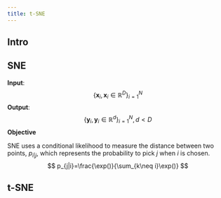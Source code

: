 ```yaml
---
title: t-SNE
---
```


## Intro

## SNE

**Input**: 
$$
\{\mathbf{x}_i, \mathbf{x}_i\in \mathbb{R}^D\}_{i=1}^{N}
$$
**Output**:
$$
\{\mathbf{y}_i, \mathbf{y}_i\in \mathbb{R}^d\}_{i=1}^{N}, d<D 
$$
**Objective**

SNE uses a conditional likelihood to measure the distance between two points,  $p_{i|j}$, which represents the probability to pick $j$ when $i$ is chosen.
$$
p_{j|i}=\frac{\exp()}{\sum_{k\neq i}\exp()}
$$


## t-SNE
